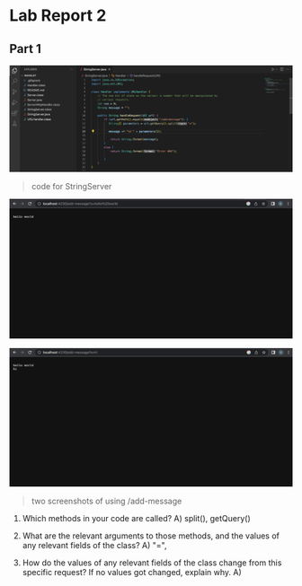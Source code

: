 # Lab Report 2

## Part 1

![Image](2-1.png)
> code for StringServer

![Image](2-2.png)

![Image](2-3.png)
> two screenshots of using /add-message

1. Which methods in your code are called?
A) split(), getQuery()

2. What are the relevant arguments to those methods, and the values of any relevant fields of the class?
A) "=",  

3. How do the values of any relevant fields of the class change from this specific request? If no values got changed, explain why.
A) 
